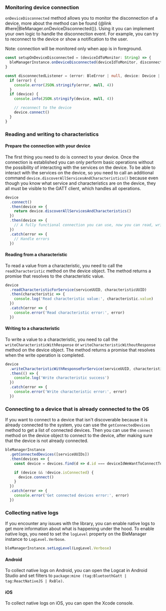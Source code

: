 ### Monitoring device connection

`onDeviceDisconnected` method allows you to monitor the disconnection of a device, more about the method can be found {@link #here|BleManager.onDeviceDisconnected()}. Using it you can implement your own logic to handle the disconnection event. For example, you can try to reconnect to the device or show a notification to the user.

Note: connection will be monitored only when app is in foreground.

```ts
const setupOnDeviceDisconnected = (deviceIdToMonitor: String) => {
  bleManagerInstance.onDeviceDisconnected(deviceIdToMonitor, disconnectedListener)
}

const disconnectedListener = (error: BleError | null, device: Device | null) => {
  if (error) {
    console.error(JSON.stringify(error, null, 4))
  }
  if (device) {
    console.info(JSON.stringify(device, null, 4))

    // reconnect to the device
    device.connect()
  }
}
```

### Reading and writing to characteristics

#### Prepare the connection with your device

The first thing you need to do is connect to your device. Once the connection is established you can only perform basic operations without the possibility of interacting with the services on the device. To be able to interact with the services on the device, so you need to call an additional command `device.discoverAllServicesAndCharacteristics()` because even though you know what service and characteristics are on the device, they all must be visible to the GATT client, which handles all operations.

```js
device
  .connect()
  .then(device => {
    return device.discoverAllServicesAndCharacteristics()
  })
  .then(device => {
    // A fully functional connection you can use, now you can read, write and monitor values
  })
  .catch(error => {
    // Handle errors
  })
```

#### Reading from a characteristic

To read a value from a characteristic, you need to call the `readCharacteristic` method on the device object. The method returns a promise that resolves to the characteristic value.

```js
device
  .readCharacteristicForService(serviceUUID, characteristicUUID)
  .then(characteristic => {
    console.log('Read characteristic value:', characteristic.value)
  })
  .catch(error => {
    console.error('Read characteristic error:', error)
  })
```

#### Writing to a characteristic

To write a value to a characteristic, you need to call the `writeCharacteristicWithResponse` or `writeCharacteristicWithoutResponse` method on the device object. The method returns a promise that resolves when the write operation is completed.

```js
device
  .writeCharacteristicWithResponseForService(serviceUUID, characteristicUUID, value)
  .then(() => {
    console.log('Write characteristic success')
  })
  .catch(error => {
    console.error('Write characteristic error:', error)
  })
```

### Connecting to a device that is already connected to the OS

If you want to connect to a device that isn't discoverable because it is already connected to the system, you can use the `getConnectedDevices` method to get a list of connected devices. Then you can use the `connect` method on the device object to connect to the device, after making sure that the device is not already connected.

```js
bleManagerInstance
  .getConnectedDevices([serviceUUIDs])
  .then(devices => {
    const device = devices.find(d => d.id === deviceIdWeWantToConnectTo)

    if (device && !device.isConnected) {
      device.connect()
    }
  })
  .catch(error => {
    console.error('Get connected devices error:', error)
  })
```

### Collecting native logs

If you encounter any issues with the library, you can enable native logs to get more information about what is happening under the hood. To enable native logs, you need to set the `logLevel` property on the BleManager instance to `LogLevel.Verbose`.

```js
bleManagerInstance.setLogLevel(LogLevel.Verbose)
```

#### Android

To collect native logs on Android, you can open the Logcat in Android Studio and set filters to `package:mine (tag:BluetoothGatt | tag:ReactNativeJS | RxBle)`.

#### iOS

To collect native logs on iOS, you can open the Xcode console.
